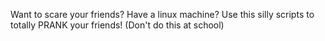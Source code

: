 Want to scare your friends? Have a linux machine? Use this silly scripts to totally PRANK your friends! (Don't do this at school)
